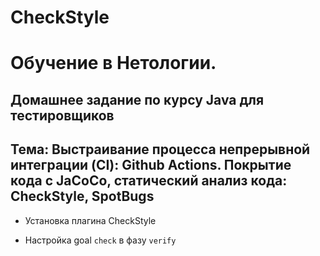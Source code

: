 # CheckStyle

# Обучение в Нетологии.

## Домашнее задание по курсу Java для тестировщиков

## Тема: Выстраивание процесса непрерывной интеграции (CI): Github Actions. Покрытие кода с JaCoCo, статический анализ кода: CheckStyle, SpotBugs

- Установка плагина CheckStyle

- Настройка goal ``` check ``` в фазу ``` verify ``` 
